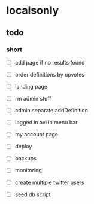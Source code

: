 # localsonly

## todo

### short
- [ ] add page if no results found

- [ ] order definitions by upvotes
- [ ] landing page

- [ ] rm admin stuff
- [ ] admin separate addDefinition

- [ ] logged in avi in menu bar
- [ ] my account page

- [ ] deploy
- [ ] backups
- [ ] monitoring

- [ ] create multiple twitter users
- [ ] seed db script
